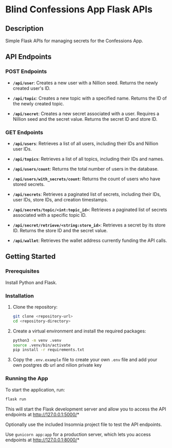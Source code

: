 # Blind Confessions App Flask APIs

## Description

Simple Flask APIs for managing secrets for the Confessions App.

## API Endpoints

### POST Endpoints

- **`/api/user`**: Creates a new user with a Nillion seed. Returns the newly created user's ID.
- **`/api/topic`**: Creates a new topic with a specified name. Returns the ID of the newly created topic.

- **`/api/secret`**: Creates a new secret associated with a user. Requires a Nillion seed and the secret value. Returns the secret ID and store ID.

### GET Endpoints

- **`/api/users`**: Retrieves a list of all users, including their IDs and Nillion user IDs.

- **`/api/topics`**: Retrieves a list of all topics, including their IDs and names.

- **`/api/users/count`**: Returns the total number of users in the database.

- **`/api/users/with_secrets/count`**: Returns the count of users who have stored secrets.

- **`/api/secrets`**: Retrieves a paginated list of secrets, including their IDs, user IDs, store IDs, and creation timestamps.

- **`/api/secrets/topic/<int:topic_id>`**: Retrieves a paginated list of secrets associated with a specific topic ID.

- **`/api/secret/retrieve/<string:store_id>`**: Retrieves a secret by its store ID. Returns the store ID and the secret value.

- **`/api/wallet`**: Retrieves the wallet address currently funding the API calls.

## Getting Started

### Prerequisites

Install Python and Flask.

### Installation

1. Clone the repository:

   ```bash
   git clone <repository-url>
   cd <repository-directory>
   ```

2. Create a virtual environment and install the required packages:

   ```bash
   python3 -m venv .venv
   source .venv/bin/activate
   pip install -r requirements.txt
   ```

3. Copy the `.env.example` file to create your own `.env` file and add your own postgres db url and nilion private key

### Running the App

To start the application, run:

```bash
flask run
```

This will start the Flask development server and allow you to access the API endpoints at http://127.0.0.1:5000/*

Optionally use the included Insomnia project file to test the API endpoints.

Use `gunicorn app:app` for a production server, which lets you access endpoints at http://127.0.0.1:8000/*
